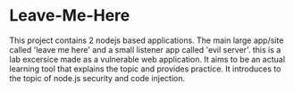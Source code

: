 # Leave-Me-Here

This project contains 2 nodejs based applications.
The main large app/site called 'leave me here' and a small listener app called 'evil server'.
this is a lab excersice made as a vulnerable web application.
It aims to be an actual learning tool that explains the topic and provides practice.
It introduces to the topic of node.js security and code injection.

